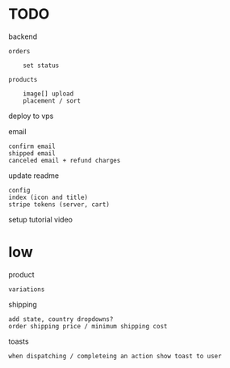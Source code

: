 # TODO

backend

    orders

        set status

    products

        image[] upload
        placement / sort

deploy to vps

email

    confirm email
    shipped email
    canceled email + refund charges

update readme

    config
    index (icon and title)
    stripe tokens (server, cart)

setup tutorial video

# low

product

    variations

shipping

    add state, country dropdowns?
    order shipping price / minimum shipping cost
   
toasts
    
    when dispatching / completeing an action show toast to user